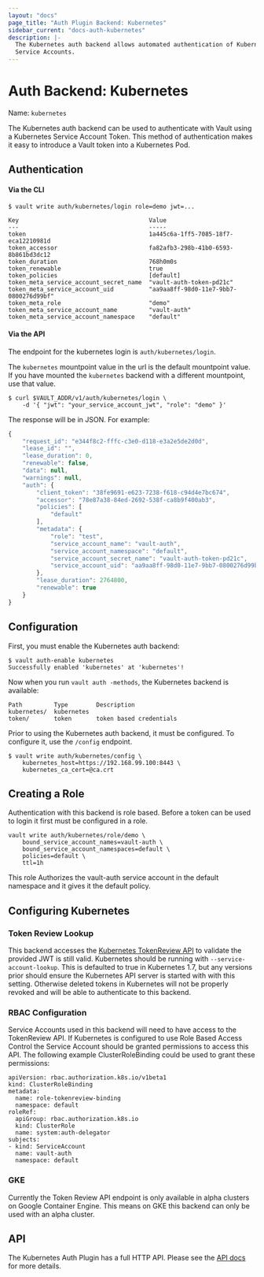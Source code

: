 ```yaml
---
layout: "docs"
page_title: "Auth Plugin Backend: Kubernetes"
sidebar_current: "docs-auth-kubernetes"
description: |-
  The Kubernetes auth backend allows automated authentication of Kubernetes
  Service Accounts.
---
```


# Auth Backend: Kubernetes

Name: `kubernetes`

The Kubernetes auth backend can be used to authenticate with Vault using a
Kubernetes Service Account Token. This method of authentication makes it easy to
introduce a Vault token into a Kubernetes Pod. 

## Authentication

#### Via the CLI

```
$ vault write auth/kubernetes/login role=demo jwt=...

Key                                   	Value
---                                   	-----
token                                 	1a445c6a-1ff5-7085-18f7-eca12210981d
token_accessor                        	fa82afb3-298b-41b0-6593-8b861bd3dc12
token_duration                        	768h0m0s
token_renewable                       	true
token_policies                        	[default]
token_meta_service_account_secret_name	"vault-auth-token-pd21c"
token_meta_service_account_uid        	"aa9aa8ff-98d0-11e7-9bb7-0800276d99bf"
token_meta_role                       	"demo"
token_meta_service_account_name       	"vault-auth"
token_meta_service_account_namespace  	"default"
```

#### Via the API

The endpoint for the kubernetes login is `auth/kubernetes/login`. 

The `kubernetes` mountpoint value in the url is the default mountpoint value.
If you have mounted the `kubernetes` backend with a different mountpoint, use that value.

```shell
$ curl $VAULT_ADDR/v1/auth/kubernetes/login \
    -d '{ "jwt": "your_service_account_jwt", "role": "demo" }'
```

The response will be in JSON. For example:

```javascript
{
	"request_id": "e344f8c2-fffc-c3e0-d118-e3a2e5de2d0d",
	"lease_id": "",
	"lease_duration": 0,
	"renewable": false,
	"data": null,
	"warnings": null,
	"auth": {
		"client_token": "38fe9691-e623-7238-f618-c94d4e7bc674",
		"accessor": "78e87a38-84ed-2692-538f-ca8b9f400ab3",
		"policies": [
			"default"
		],
		"metadata": {
			"role": "test",
			"service_account_name": "vault-auth",
			"service_account_namespace": "default",
			"service_account_secret_name": "vault-auth-token-pd21c",
			"service_account_uid": "aa9aa8ff-98d0-11e7-9bb7-0800276d99bf"
		},
		"lease_duration": 2764800,
		"renewable": true
	}
}
```

## Configuration

First, you must enable the Kubernetes auth backend:

```
$ vault auth-enable kubernetes
Successfully enabled 'kubernetes' at 'kubernetes'!
```

Now when you run `vault auth -methods`, the Kubernetes backend is available:

```
Path         Type        Description
kubernetes/  kubernetes
token/       token       token based credentials
```

Prior to using the Kubernetes auth backend, it must be configured. To
configure it, use the `/config` endpoint.

```
$ vault write auth/kubernetes/config \
    kubernetes_host=https://192.168.99.100:8443 \
    kubernetes_ca_cert=@ca.crt
```

## Creating a Role

Authentication with this backend is role based. Before a token can be used to
login it first must be configured in a role.

```
vault write auth/kubernetes/role/demo \
    bound_service_account_names=vault-auth \ 
    bound_service_account_namespaces=default \
    policies=default \
    ttl=1h
```

This role Authorizes the vault-auth service account in the default namespace and
it gives it the default policy.

## Configuring Kubernetes

### Token Review Lookup
This backend accesses the [Kubernetes TokenReview
API](https://kubernetes.io/docs/api-reference/v1.7/#tokenreview-v1-authentication)
to validate the provided JWT is still valid. Kubernetes should be running with
`--service-account-lookup`. This is defaulted to true in Kubernetes 1.7, but any
versions prior should ensure the Kubernetes API server is started with with this
setting. Otherwise deleted tokens in Kubernetes will not be properly revoked and
will be able to authenticate to this backend. 

### RBAC Configuration

Service Accounts used in this backend will need to have access to the
TokenReview API. If Kubernetes is configured to use Role Based Access Control
the Service Account should be granted permissions to access this API. The
following example ClusterRoleBinding could be used to grant these permissions:

```
apiVersion: rbac.authorization.k8s.io/v1beta1
kind: ClusterRoleBinding
metadata:
  name: role-tokenreview-binding
  namespace: default
roleRef:
  apiGroup: rbac.authorization.k8s.io
  kind: ClusterRole
  name: system:auth-delegator
subjects:
- kind: ServiceAccount
  name: vault-auth
  namespace: default
```

### GKE 

Currently the Token Review API endpoint is only available in alpha clusters on
Google Container Engine. This means on GKE this backend can only be used with an
alpha cluster.

## API

The Kubernetes Auth Plugin has a full HTTP API. Please see the
[API docs](/api/auth/kubernetes/index.html) for more details.


